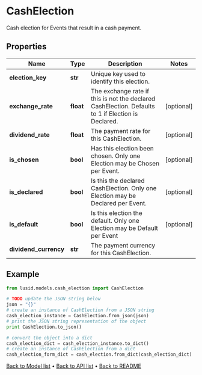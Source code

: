 # CashElection

Cash election for Events that result in a cash payment.

## Properties
Name | Type | Description | Notes
------------ | ------------- | ------------- | -------------
**election_key** | **str** | Unique key used to identify this election. | 
**exchange_rate** | **float** | The exchange rate if this is not the declared CashElection.  Defaults to 1 if Election is Declared. | [optional] 
**dividend_rate** | **float** | The payment rate for this CashElection. | [optional] 
**is_chosen** | **bool** | Has this election been chosen.  Only one Election may be Chosen per Event. | [optional] 
**is_declared** | **bool** | Is this the declared CashElection.  Only one Election may be Declared per Event. | [optional] 
**is_default** | **bool** | Is this election the default.  Only one Election may be Default per Event | [optional] 
**dividend_currency** | **str** | The payment currency for this CashElection. | 

## Example

```python
from lusid.models.cash_election import CashElection

# TODO update the JSON string below
json = "{}"
# create an instance of CashElection from a JSON string
cash_election_instance = CashElection.from_json(json)
# print the JSON string representation of the object
print CashElection.to_json()

# convert the object into a dict
cash_election_dict = cash_election_instance.to_dict()
# create an instance of CashElection from a dict
cash_election_form_dict = cash_election.from_dict(cash_election_dict)
```
[Back to Model list](../README.md#documentation-for-models) &#8226; [Back to API list](../README.md#documentation-for-api-endpoints) &#8226; [Back to README](../README.md)


